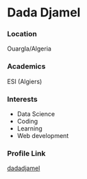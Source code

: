 # Dada Djamel

### Location
Ouargla/Algeria

### Academics
ESI (Algiers)

### Interests
- Data Science
- Coding
- Learning
- Web development

### Profile Link
[dadadjamel](https://github.com/dadadjamel)
